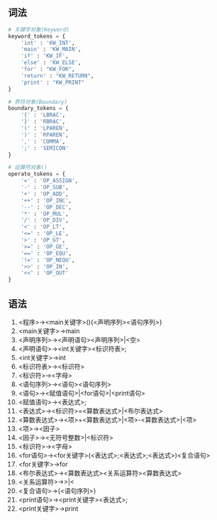 ## 词法
```python
# 关键字对象(Keyword)
keyword_tokens = {
    'int' : 'KW_INT',
    'main' : 'KW_MAIN',
    'if' : 'KW_IF',
    'else' : 'KW_ELSE',
    'for' : "KW_FOR",
    'return' : "KW_RETURN",
    'print' : "KW_PRINT"
}
```

```python
# 界符对象(Boundary)
boundary_tokens = {
    '{' : 'LBRAC',
    '}' : 'RBRAC',
    '(' : 'LPAREN',
    ')' : 'RPAREN',
    ',' : 'COMMA',
    ';' : 'SEMICON'
}
```

```python
# 运算符对象()
operato_tokens = {
    '=' : 'OP_ASSIGN',
    '-' : 'OP_SUB',
    '+' : 'OP_ADD',
    '++' : 'OP_INC',
    '--' : 'OP_DEC',
    '*' : 'OP_MUL',
    '/' : 'OP_DIV',
    '<' : 'OP_LT',
    '<=' : 'OP_LE',
    '>' : 'OP_GT',
    '>=' : 'OP_GE',
    '==' : 'OP_EQU',
    '!=' : 'OP_NEQU',
    '>>' : 'OP_IN',
    '<<' : 'OP_OUT'
}
```

## 语法
1. <程序>→<main关键字>(){<声明序列><语句序列>}
2. <main关键字>→main
3. <声明序列>→<声明语句><声明序列>|<空>
4. <声明语句>→<int关键字><标识符表>;
5. <int关键字>→int
6. <标识符表>→<标识符>
7. <标识符>→<字母>
8. <语句序列>→<语句><语句序列>
9. <语句>→<赋值语句>|<for语句>|<print语句>
10. <赋值语句>→<表达式>;
11. <表达式>→<标识符>=<算数表达式>|<布尔表达式>
12. <算数表达式>→<项>+<算数表达式>|<项>-<算数表达式>|<项>
13. <项>→<因子>
15. <因子>→<无符号整数>|<标识符>
16. <标识符>→<字母>
17. <for语句>→<for关键字>(<表达式>;<表达式>;<表达式>)<复合语句>
18. <for关键字>→for
19. <布尔表达式>→<算数表达式><关系运算符><算数表达式>
20. <关系运算符>→>|<
21. <复合语句>→{<语句序列>}
22. <print语句>→<print关键字><表达式>;
23. <print关键字>→print
